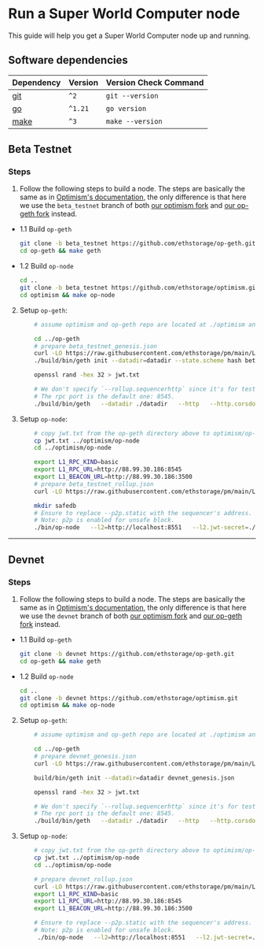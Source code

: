 # Run a Super World Computer node

This guide will help you get a Super World Computer node up and running.

## Software dependencies

| Dependency                                                    | Version  | Version Check Command |
| ------------------------------------------------------------- | -------- | --------------------- |
| [git](https://git-scm.com/)                                   | `^2`     | `git --version`       |
| [go](https://go.dev/)                                         | `^1.21`  | `go version`          |
| [make](https://linux.die.net/man/1/make)                      | `^3`     | `make --version`      |

## Beta Testnet

### Steps

1. Follow the following steps to build a node. The steps are basically the same as in [Optimism's documentation](https://docs.optimism.io/builders/node-operators/tutorials/node-from-source), the only difference is that here we use the `beta_testnet` branch of both [our optimism fork](https://github.com/ethstorage/optimism/tree/beta_testnet) and [our op-geth fork](https://github.com/ethstorage/op-geth/tree/beta_testnet) instead.

- 1.1 Build `op-geth`
    ```bash
    git clone -b beta_testnet https://github.com/ethstorage/op-geth.git
    cd op-geth && make geth
    ```
- 1.2 Build `op-node`
    ```bash
    cd ..
    git clone -b beta_testnet https://github.com/ethstorage/optimism.git
    cd optimism && make op-node
    ```

2. Setup `op-geth`:

    ```bash
        # assume optimism and op-geth repo are located at ./optimism and ./op-geth

        cd ../op-geth
        # prepare beta_testnet_genesis.json
        curl -LO https://raw.githubusercontent.com/ethstorage/pm/main/L2/assets/beta_testnet_genesis.json
        ./build/bin/geth init --datadir=datadir --state.scheme hash beta_testnet_genesis.json

        openssl rand -hex 32 > jwt.txt

        # We don't specify `--rollup.sequencerhttp` since it's for testing blob archiver only.
        # The rpc port is the default one: 8545.
        ./build/bin/geth   --datadir ./datadir   --http   --http.corsdomain="*"   --http.vhosts="*"   --http.addr=0.0.0.0   --http.api=web3,debug,eth,txpool,net,engine   --ws   --ws.addr=0.0.0.0   --ws.port=8546   --ws.origins="*"   --ws.api=debug,eth,txpool,net,engine   --syncmode=full   --gcmode=archive   --nodiscover   --maxpeers=0   --networkid=3335   --authrpc.vhosts="*"   --authrpc.addr=0.0.0.0   --authrpc.port=8551   --authrpc.jwtsecret=./jwt.txt   --rollup.disabletxpoolgossip=true
    ```

3. Setup `op-node`:
    ```bash
        # copy jwt.txt from the op-geth directory above to optimism/op-node
        cp jwt.txt ../optimism/op-node 
        cd ../optimism/op-node

        export L1_RPC_KIND=basic
        export L1_RPC_URL=http://88.99.30.186:8545
        export L1_BEACON_URL=http://88.99.30.186:3500
        # prepare beta_testnet_rollup.json
        curl -LO https://raw.githubusercontent.com/ethstorage/pm/main/L2/assets/beta_testnet_rollup.json

        mkdir safedb
        # Ensure to replace --p2p.static with the sequencer's address.
        # Note: p2p is enabled for unsafe block.
        ./bin/op-node   --l2=http://localhost:8551   --l2.jwt-secret=./jwt.txt   --verifier.l1-confs=4   --rollup.config=./beta_testnet_rollup.json   --rpc.addr=0.0.0.0   --rpc.port=8547   --p2p.static=/ip4/5.9.87.214/tcp/9003/p2p/16Uiu2HAm2w9ZsnP58zzGpPXGuCH8j6w9ecwA3uwXhkXxJniJEbUX --p2p.listen.ip=0.0.0.0 --p2p.listen.tcp=9003 --p2p.listen.udp=9003  --p2p.no-discovery --p2p.sync.onlyreqtostatic --rpc.enable-admin   --l1=$L1_RPC_URL   --l1.rpckind=$L1_RPC_KIND --l1.beacon=$L1_BEACON_URL --l1.beacon-archiver=http://65.108.236.27:9645 --safedb.path=safedb
    ```

---

## Devnet

### Steps

1. Follow the following steps to build a node. The steps are basically the same as in [Optimism's documentation](https://docs.optimism.io/builders/node-operators/tutorials/node-from-source), the only difference is that here we use the `devnet` branch of both [our optimism fork](https://github.com/ethstorage/optimism/tree/devnet) and [our op-geth fork](https://github.com/ethstorage/op-geth/tree/devnet) instead.

- 1.1 Build `op-geth`
    ```bash
    git clone -b devnet https://github.com/ethstorage/op-geth.git
    cd op-geth && make geth
    ```
- 1.2 Build `op-node`
    ```bash
    cd ..
    git clone -b devnet https://github.com/ethstorage/optimism.git
    cd optimism && make op-node
    ```

2. Setup `op-geth`:

    ```bash
        # assume optimism and op-geth repo are located at ./optimism and ./op-geth

        cd ../op-geth
        # prepare devnet_genesis.json
        curl -LO https://raw.githubusercontent.com/ethstorage/pm/main/L2/assets/devnet_genesis.json

        build/bin/geth init --datadir=datadir devnet_genesis.json

        openssl rand -hex 32 > jwt.txt

        # We don't specify `--rollup.sequencerhttp` since it's for testing blob archiver only.
        # The rpc port is the default one: 8545.
        ./build/bin/geth   --datadir ./datadir   --http   --http.corsdomain="*"   --http.vhosts="*"   --http.addr=0.0.0.0   --http.api=web3,debug,eth,txpool,net,engine   --ws   --ws.addr=0.0.0.0   --ws.port=8546   --ws.origins="*"   --ws.api=debug,eth,txpool,net,engine   --syncmode=full   --gcmode=archive   --nodiscover   --maxpeers=0   --networkid=42069   --authrpc.vhosts="*"   --authrpc.addr=0.0.0.0   --authrpc.port=8551   --authrpc.jwtsecret=./jwt.txt   --rollup.disabletxpoolgossip=true --enablel2blob
    ```
 
 3. Setup `op-node`:
    ```bash
        # copy jwt.txt from the op-geth directory above to optimism/op-node
        cp jwt.txt ../optimism/op-node 
        cd ../optimism/op-node

        # prepare devnet_rollup.json
        curl -LO https://raw.githubusercontent.com/ethstorage/pm/main/L2/assets/devnet_rollup.json
        export L1_RPC_KIND=basic
        export L1_RPC_URL=http://88.99.30.186:8545
        export L1_BEACON_URL=http://88.99.30.186:3500

        # Ensure to replace --p2p.static with the sequencer's address.
        # Note: p2p is enabled for unsafe block.
         ./bin/op-node   --l2=http://localhost:8551   --l2.jwt-secret=./jwt.txt   --verifier.l1-confs=4   --rollup.config=./devnet_rollup.json   --rpc.addr=0.0.0.0   --rpc.port=8547   --p2p.static=/ip4/65.109.20.29/tcp/9003/p2p/16Uiu2HAmP3KorAMS1DC5SdDEcNGwhMFKuoyvZzBSWXdqysZgrxQ7 --p2p.listen.ip=0.0.0.0 --p2p.listen.tcp=9003 --p2p.listen.udp=9003  --p2p.no-discovery --p2p.sync.onlyreqtostatic --rpc.enable-admin   --l1=$L1_RPC_URL   --l1.rpckind=$L1_RPC_KIND --l1.beacon=$L1_BEACON_URL --l1.beacon-archiver=http://65.108.236.27:9645
    ```
 

    